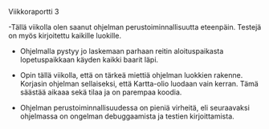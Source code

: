 Viikkoraportti 3

-Tällä viikolla olen saanut ohjelman perustoiminnallisuutta eteenpäin. Testejä on myös kirjoitettu kaikille luokille.

- Ohjelmalla pystyy jo laskemaan parhaan reitin aloituspaikasta lopetuspaikkaan käyden kaikki baarit läpi. 

- Opin tällä viikolla, että on tärkeä miettiä ohjelman luokkien rakenne. Korjasin ohjelman sellaiseksi, että Kartta-olio luodaan vain kerran. Tämä säästää aikaaa sekä tilaa ja on parempaa koodia.

- Ohjelman perustoiminnallisuudessa on pieniä virheitä, eli seuraavaksi ohjelmassa on ongelman debuggaamista ja testien kirjoittamista. 
